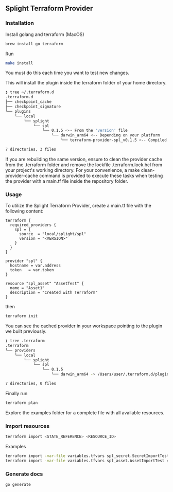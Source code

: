 ## Splight Terraform Provider

### Installation

Install golang and terraform (MacOS)

```bash
brew install go terraform
```

Run

```bash
make install
```

You must do this each time you want to test new changes.

This will install the plugin inside the terraform folder of your home directory.

```bash
❯ tree ~/.terraform.d
.terraform.d
├── checkpoint_cache
├── checkpoint_signature
└── plugins
    └── local
        └── splight
            └── spl
                └── 0.1.5 <-- From the 'version' file
                    └── darwin_arm64 <-- Depending on your platform
                        └── terraform-provider-spl_v0.1.5 <-- Compiled binary

7 directories, 3 files
```
If you are rebuilding the same version, ensure to clean the provider cache from the .terraform 
folder and remove the lockfile .terraform.lock.hcl from your project's working directory.
For your convenience, a make clean-provider-cache command is provided to execute these tasks when
testing the provider with a main.tf file inside the repository folder.

### Usage

To utilize the Splight Terraform Provider, create a main.tf file with the following content:

```hcl
terraform {
  required_providers {
    spl = {
      source  = "local/splight/spl"
      version = "<VERSION>"
    }
  }
}

provider "spl" {
  hostname = var.address
  token   = var.token
}

resource "spl_asset" "AssetTest" {
  name = "Asset1"
  description = "Created with Terraform"
}
```

then

```bash
terraform init
```

You can see the cached provider in your workspace pointing to the plugin we built previously.

```bash
❯ tree .terraform
.terraform
└── providers
    └── local
        └── splight
            └── spl
                └── 0.1.5
                    └── darwin_arm64 -> /Users/user/.terraform.d/plugins/local/splight/spl/0.1.5/darwin_arm64

7 directories, 0 files
```

Finally run

```bash
terraform plan
```

Explore the examples folder for a complete file with all available resources.

### Import resources

```sh
terraform import <STATE_REFERENCE> <RESOURCE_ID>
```

Examples

```sh
terraform import -var-file variables.tfvars spl_secret.SecretImportTest 3e408b18-79df-465b-850d-6629088224de
terraform import -var-file variables.tfvars spl_asset.AssetImportTest 4e408b18-79df-465b-850d-6629088224de
```

### Generate docs

```
go generate
```
